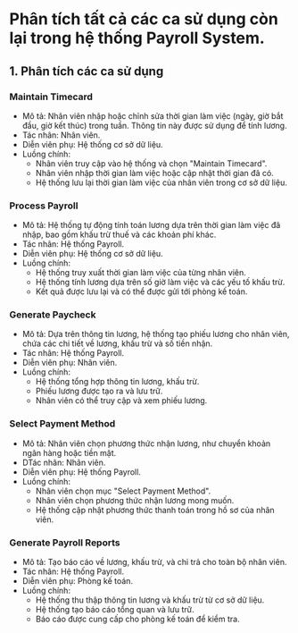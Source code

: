 # Phân tích tất cả các ca sử dụng còn lại trong hệ thống Payroll System.
## 1. Phân tích các ca sử dụng
### Maintain Timecard
* Mô tả: Nhân viên nhập hoặc chỉnh sửa thời gian làm việc (ngày, giờ bắt đầu, giờ kết thúc) trong tuần. Thông tin này được sử dụng để tính lương.
* Tác nhân: Nhân viên.
* Diễn viên phụ: Hệ thống cơ sở dữ liệu.
* Luồng chính:
    - Nhân viên truy cập vào hệ thống và chọn "Maintain Timecard".
    - Nhân viên nhập thời gian làm việc hoặc cập nhật thời gian đã có.
    - Hệ thống lưu lại thời gian làm việc của nhân viên trong cơ sở dữ liệu.
### Process Payroll
* Mô tả: Hệ thống tự động tính toán lương dựa trên thời gian làm việc đã nhập, bao gồm khấu trừ thuế và các khoản phí khác.
* Tác nhân: Hệ thống Payroll.
* Diễn viên phụ: Hệ thống cơ sở dữ liệu.
* Luồng chính:
    - Hệ thống truy xuất thời gian làm việc của từng nhân viên.
    - Hệ thống tính lương dựa trên số giờ làm việc và các yếu tố khấu trừ.
    - Kết quả được lưu lại và có thể được gửi tới phòng kế toán.
### Generate Paycheck
* Mô tả: Dựa trên thông tin lương, hệ thống tạo phiếu lương cho nhân viên, chứa các chi tiết về lương, khấu trừ và số tiền nhận.
* Tác nhân: Hệ thống Payroll.
* Diễn viên phụ: Nhân viên.
* Luồng chính:
    - Hệ thống tổng hợp thông tin lương, khấu trừ.
    - Phiếu lương được tạo ra và lưu trữ.
    - Nhân viên có thể truy cập và xem phiếu lương.
### Select Payment Method
* Mô tả: Nhân viên chọn phương thức nhận lương, như chuyển khoản ngân hàng hoặc tiền mặt.
* DTác nhân: Nhân viên.
* Diễn viên phụ: Hệ thống Payroll.
* Luồng chính:
    - Nhân viên chọn mục "Select Payment Method".
    - Nhân viên chọn phương thức nhận lương mong muốn.
    - Hệ thống cập nhật phương thức thanh toán trong hồ sơ của nhân viên.
### Generate Payroll Reports
* Mô tả: Tạo báo cáo về lương, khấu trừ, và chi trả cho toàn bộ nhân viên.
* Tác nhân: Hệ thống Payroll.
* Diễn viên phụ: Phòng kế toán.
* Luồng chính:
    - Hệ thống thu thập thông tin lương và khấu trừ từ cơ sở dữ liệu.
    - Hệ thống tạo báo cáo tổng quan và lưu trữ.
    - Báo cáo được cung cấp cho phòng kế toán để kiểm tra.

  
